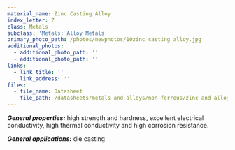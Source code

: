 ```yaml
---
material_name: Zinc Casting Alloy
index_letter: Z
class: Metals
subclass: 'Metals: Alloy Metals'
primary_photo_path: /photos/newphotos/10zinc casting alloy.jpg
additional_photos:
  - additional_photo_path: ''
  - additional_photo_path: ''
links:
  - link_title: ''
    link_address: ''
files:
  - file_name: Datasheet
    file_path: /datasheets/metals and alloys/non-ferrous/zinc and alloys/zinc die-casting alloys.pdf
---
```


***General properties:*** high strength and hardness, excellent electrical conductivity, high thermal conductivity and high corrosion resistance.

***General applications:***&nbsp;die casting